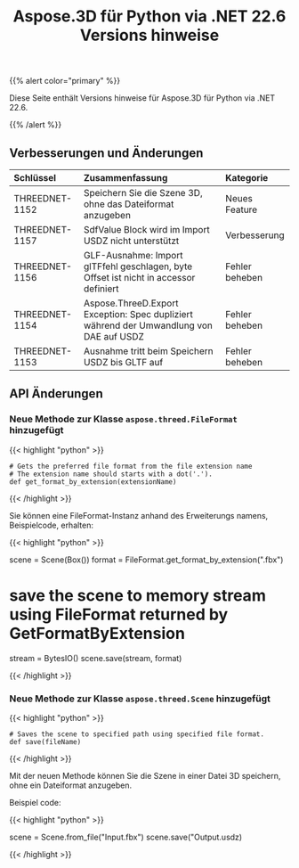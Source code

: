 ﻿---
title: Aspose.3D für Python via .NET 22.6 Versions hinweise
type: docs
weight: 7
url: /de/python-net/aspose-3d-for-python-net-22-6-release-notes/
description: Die Release Notes von Aspose.3D für Python via .NET 22.6.
---
{{% alert color="primary" %}}

Diese Seite enthält Versions hinweise für Aspose.3D für Python via .NET 22.6.

{{% /alert %}}
## **Verbesserungen und Änderungen**

|**Schlüssel**|**Zusammenfassung**|**Kategorie**|
|:- |:- |:- |
|THREEDNET-1152 |Speichern Sie die Szene 3D, ohne das Dateiformat anzugeben|Neues Feature|
|THREEDNET-1157 |SdfValue Block wird im Import USDZ nicht unterstützt|Verbesserung|
|THREEDNET-1156 |GLF-Ausnahme: Import glTFfehl geschlagen, byte Offset ist nicht in accessor definiert|Fehler beheben|
|THREEDNET-1154 |Aspose.ThreeD.Export Exception: Spec dupliziert während der Umwandlung von DAE auf USDZ|Fehler beheben|
|THREEDNET-1153 |Ausnahme tritt beim Speichern USDZ bis GLTF auf|Fehler beheben|



## API Änderungen ##

### Neue Methode zur Klasse `aspose.threed.FileFormat` hinzugefügt

{{< highlight "python" >}}
    
    # Gets the preferred file format from the file extension name
    # The extension name should starts with a dot('.').
    def get_format_by_extension(extensionName)

{{< /highlight >}}

Sie können eine FileFormat-Instanz anhand des Erweiterungs namens, Beispielcode, erhalten:

{{< highlight "python" >}}

scene = Scene(Box())
format = FileFormat.get_format_by_extension(".fbx")
# save the scene to memory stream using FileFormat returned by GetFormatByExtension
stream = BytesIO()
scene.save(stream, format)

{{< /highlight >}}



### Neue Methode zur Klasse `aspose.threed.Scene` hinzugefügt

{{< highlight "python" >}}

    # Saves the scene to specified path using specified file format.
    def save(fileName)

{{< /highlight >}}

Mit der neuen Methode können Sie die Szene in einer Datei 3D speichern, ohne ein Dateiformat anzugeben.

Beispiel code:

{{< highlight "python" >}}

scene = Scene.from_file("Input.fbx")
scene.save("Output.usdz)

{{< /highlight >}}
